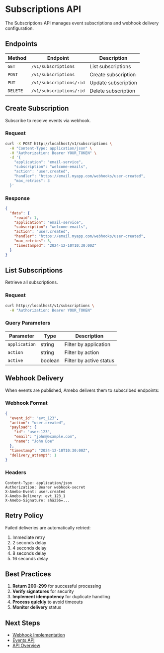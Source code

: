 # Subscriptions API

The Subscriptions API manages event subscriptions and webhook delivery configuration.

## Endpoints

| Method | Endpoint | Description |
|--------|----------|-------------|
| `GET` | `/v1/subscriptions` | List subscriptions |
| `POST` | `/v1/subscriptions` | Create subscription |
| `PUT` | `/v1/subscriptions/:id` | Update subscription |
| `DELETE` | `/v1/subscriptions/:id` | Delete subscription |

## Create Subscription

Subscribe to receive events via webhook.

### Request

```bash
curl -X POST http://localhost/v1/subscriptions \
  -H "Content-Type: application/json" \
  -H "Authorization: Bearer YOUR_TOKEN" \
  -d '{
    "application": "email-service",
    "subscription": "welcome-emails",
    "action": "user.created",
    "handler": "https://email.myapp.com/webhooks/user-created",
    "max_retries": 3
  }'
```

### Response

```json
{
  "data": {
    "rowid": 1,
    "application": "email-service",
    "subscription": "welcome-emails",
    "action": "user.created",
    "handler": "https://email.myapp.com/webhooks/user-created",
    "max_retries": 3,
    "timestamped": "2024-12-10T10:30:00Z"
  }
}
```

## List Subscriptions

Retrieve all subscriptions.

### Request

```bash
curl http://localhost/v1/subscriptions \
  -H "Authorization: Bearer YOUR_TOKEN"
```

### Query Parameters

| Parameter | Type | Description |
|-----------|------|-------------|
| `application` | string | Filter by application |
| `action` | string | Filter by action |
| `active` | boolean | Filter by active status |

## Webhook Delivery

When events are published, Amebo delivers them to subscribed endpoints:

### Webhook Format

```json
{
  "event_id": "evt_123",
  "action": "user.created",
  "payload": {
    "id": "user-123",
    "email": "john@example.com",
    "name": "John Doe"
  },
  "timestamp": "2024-12-10T10:30:00Z",
  "delivery_attempt": 1
}
```

### Headers

```http
Content-Type: application/json
Authorization: Bearer webhook-secret
X-Amebo-Event: user.created
X-Amebo-Delivery: evt_123_1
X-Amebo-Signature: sha256=...
```

## Retry Policy

Failed deliveries are automatically retried:

1. Immediate retry
2. 2 seconds delay
3. 4 seconds delay
4. 8 seconds delay
5. 16 seconds delay

## Best Practices

1. **Return 200-299** for successful processing
2. **Verify signatures** for security
3. **Implement idempotency** for duplicate handling
4. **Process quickly** to avoid timeouts
5. **Monitor delivery** status

## Next Steps
- [Webhook Implementation](../user-guide/subscriptions.md)
- [Events API](events.md)
- [API Overview](overview.md)
